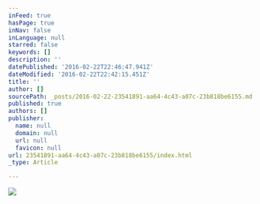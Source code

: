 ```yaml
---
inFeed: true
hasPage: true
inNav: false
inLanguage: null
starred: false
keywords: []
description: ''
datePublished: '2016-02-22T22:46:47.941Z'
dateModified: '2016-02-22T22:42:15.451Z'
title: ''
author: []
sourcePath: _posts/2016-02-22-23541891-aa64-4c43-a07c-23b818be6155.md
published: true
authors: []
publisher:
  name: null
  domain: null
  url: null
  favicon: null
url: 23541891-aa64-4c43-a07c-23b818be6155/index.html
_type: Article

---
```

![](https://the-grid-user-content.s3-us-west-2.amazonaws.com/2f846365-7bbc-419b-8600-47dadfedb5cb.jpg)